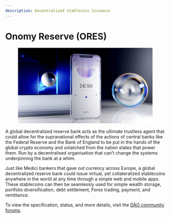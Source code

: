 ```yaml
---
description: Decentralized Stablecoin Issuance
---
```


# Onomy Reserve (ORES)

<figure><img src="../.gitbook/assets/image (1).png" alt=""><figcaption></figcaption></figure>

A global decentralized reserve bank acts as the ultimate trustless agent that could allow for the supranational effects of the actions of central banks like the Federal Reserve and the Bank of England to be put in the hands of the global crypto economy and unlatched from the nation states that power them. Run by a decentralised organisation that can’t change the systems underpinning the bank at a whim.

Just like Medici bankers that gave out currency across Europe, a global decentralized reserve bank could issue virtual, yet collateralized stablecoins anywhere in the world at any time through a simple web and mobile apps. These stablecoins can then be seamlessly used for simple wealth storage, portfolio diversification, debt settlement, Forex trading, payment, and remittance.&#x20;

To view the specification, status, and more details, visit the [DAO community forums](https://forum.onomy.io).
